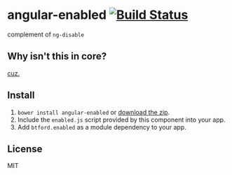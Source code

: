 # angular-enabled [![Build Status](https://travis-ci.org/btford/angular-enabled.svg)](https://travis-ci.org/btford/angular-enabled)
complement of `ng-disable`

## Why isn't this in core?
[cuz.](https://github.com/angular/angular.js/issues/1252)

## Install
1. `bower install angular-enabled` or [download the zip](https://github.com/btford/angular-enabled/archive/master.zip).
2. Include the `enabled.js` script provided by this component into your app.
3. Add `btford.enabled` as a module dependency to your app.


## License
MIT
